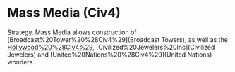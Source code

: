 # Mass Media (Civ4)

Strategy.
Mass Media allows construction of [Broadcast%20Tower%20%28Civ4%29](Broadcast Towers), as well as the [Hollywood%20%28Civ4%29](Hollywood), [Civilized%20Jewelers%20Inc](Civilized Jewelers) and [United%20Nations%20%28Civ4%29](United Nations) wonders.